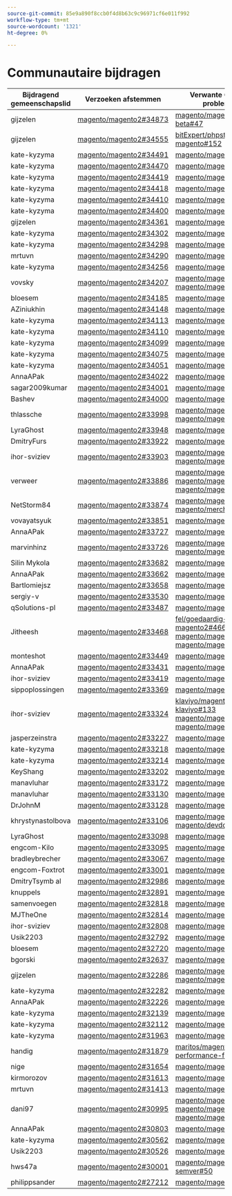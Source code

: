 ```yaml
---
source-git-commit: 85e9a890f8ccb0f4d8b63c9c96971cf6e011f992
workflow-type: tm+mt
source-wordcount: '1321'
ht-degree: 0%

---
```

# Communautaire bijdragen

| Bijdragend gemeenschapslid | Verzoeken afstemmen | Verwante GitHub-problemen |
| ------- | ------- | ------- |
| gijzelen | [magento/magento2#34873](https://github.com/magento/magento2/pull/34873) | [magento/magento-beta#47](https://github.com/magento/magento-beta/issues/47) |
| gijzelen | [magento/magento2#34555](https://github.com/magento/magento2/pull/34555) | [bitExpert/phpstan-magento#152](https://github.com/bitExpert/phpstan-magento/issues/152) |
| kate-kyzyma | [magento/magento2#34491](https://github.com/magento/magento2/pull/34491) | [magento/magento2#34579](https://github.com/magento/magento2/issues/34579) |
| kate-kyzyma | [magento/magento2#34470](https://github.com/magento/magento2/pull/34470) | [magento/magento2#34490](https://github.com/magento/magento2/issues/34490) |
| kate-kyzyma | [magento/magento2#34419](https://github.com/magento/magento2/pull/34419) | [magento/magento2#34422](https://github.com/magento/magento2/issues/34422) |
| kate-kyzyma | [magento/magento2#34418](https://github.com/magento/magento2/pull/34418) | [magento/magento2#34510](https://github.com/magento/magento2/issues/34510) |
| kate-kyzyma | [magento/magento2#34410](https://github.com/magento/magento2/pull/34410) | [magento/magento2#34414](https://github.com/magento/magento2/issues/34414) |
| kate-kyzyma | [magento/magento2#34400](https://github.com/magento/magento2/pull/34400) | [magento/magento2#34511](https://github.com/magento/magento2/issues/34511) |
| gijzelen | [magento/magento2#34361](https://github.com/magento/magento2/pull/34361) | [magento/magento2#32252](https://github.com/magento/magento2/issues/32252) |
| kate-kyzyma | [magento/magento2#34302](https://github.com/magento/magento2/pull/34302) | [magento/magento2#34435](https://github.com/magento/magento2/issues/34435) |
| kate-kyzyma | [magento/magento2#34298](https://github.com/magento/magento2/pull/34298) | [magento/magento2#34512](https://github.com/magento/magento2/issues/34512) |
| mrtuvn | [magento/magento2#34290](https://github.com/magento/magento2/pull/34290) | [magento/magento2#34467](https://github.com/magento/magento2/issues/34467) |
| kate-kyzyma | [magento/magento2#34256](https://github.com/magento/magento2/pull/34256) | [magento/magento2#34317](https://github.com/magento/magento2/issues/34317) |
| vovsky | [magento/magento2#34207](https://github.com/magento/magento2/pull/34207) | [magento/magento2#32948](https://github.com/magento/magento2/issues/32948) [magento/magento2#26254](https://github.com/magento/magento2/issues/26254) |
| bloesem | [magento/magento2#34185](https://github.com/magento/magento2/pull/34185) | [magento/magento2#34513](https://github.com/magento/magento2/issues/34513) |
| AZiniukhin | [magento/magento2#34148](https://github.com/magento/magento2/pull/34148) | [magento/magento2#34130](https://github.com/magento/magento2/issues/34130) |
| kate-kyzyma | [magento/magento2#34113](https://github.com/magento/magento2/pull/34113) | [magento/magento2#34316](https://github.com/magento/magento2/issues/34316) |
| kate-kyzyma | [magento/magento2#34110](https://github.com/magento/magento2/pull/34110) | [magento/magento2#34314](https://github.com/magento/magento2/issues/34314) |
| kate-kyzyma | [magento/magento2#34099](https://github.com/magento/magento2/pull/34099) | [magento/magento2#34313](https://github.com/magento/magento2/issues/34313) |
| kate-kyzyma | [magento/magento2#34075](https://github.com/magento/magento2/pull/34075) | [magento/magento2#34312](https://github.com/magento/magento2/issues/34312) |
| kate-kyzyma | [magento/magento2#34051](https://github.com/magento/magento2/pull/34051) | [magento/magento2#34311](https://github.com/magento/magento2/issues/34311) |
| AnnaAPak | [magento/magento2#34022](https://github.com/magento/magento2/pull/34022) | [magento/magento2#34315](https://github.com/magento/magento2/issues/34315) |
| sagar2009kumar | [magento/magento2#34001](https://github.com/magento/magento2/pull/34001) | [magento/magento2#34067](https://github.com/magento/magento2/issues/34067) |
| Bashev | [magento/magento2#34000](https://github.com/magento/magento2/pull/34000) | [magento/magento2#33996](https://github.com/magento/magento2/issues/33996) |
| thlassche | [magento/magento2#33998](https://github.com/magento/magento2/pull/33998) | [magento/magento2#34024](https://github.com/magento/magento2/issues/34024) [magento/magento2#34025](https://github.com/magento/magento2/issues/34025) |
| LyraGhost | [magento/magento2#33948](https://github.com/magento/magento2/pull/33948) | [magento/magento2#34338](https://github.com/magento/magento2/issues/34338) |
| DmitryFurs | [magento/magento2#33922](https://github.com/magento/magento2/pull/33922) | [magento/magento2#33924](https://github.com/magento/magento2/issues/33924) |
| ihor-sviziev | [magento/magento2#33903](https://github.com/magento/magento2/pull/33903) | [magento/magento2#33928](https://github.com/magento/magento2/issues/33928) [magento/magento2#23324](https://github.com/magento/magento2/issues/23324) |
| verweer | [magento/magento2#33886](https://github.com/magento/magento2/pull/33886) | [magento/magento2#33680](https://github.com/magento/magento2/issues/33680) [magento/magento2#33755](https://github.com/magento/magento2/issues/33755) [magento/magento2#33945](https://github.com/magento/magento2/issues/33945) |
| NetStorm84 | [magento/magento2#33874](https://github.com/magento/magento2/pull/33874) | [magento/magento2#34008](https://github.com/magento/magento2/issues/34008) [magento/merchdocs#1686](https://github.com/magento/merchdocs/issues/1686) |
| vovayatsyuk | [magento/magento2#33851](https://github.com/magento/magento2/pull/33851) | [magento/magento2#34483](https://github.com/magento/magento2/issues/34483) |
| AnnaAPak | [magento/magento2#33727](https://github.com/magento/magento2/pull/33727) | [magento/magento2#33747](https://github.com/magento/magento2/issues/33747) |
| marvinhinz | [magento/magento2#33726](https://github.com/magento/magento2/pull/33726) | [magento/magento2#33760](https://github.com/magento/magento2/issues/33760) [magento/magento2#33908](https://github.com/magento/magento2/issues/33908) |
| Silin Mykola | [magento/magento2#33682](https://github.com/magento/magento2/pull/33682) | [magento/magento2#33589](https://github.com/magento/magento2/issues/33589) |
| AnnaAPak | [magento/magento2#33662](https://github.com/magento/magento2/pull/33662) | [magento/magento2#33689](https://github.com/magento/magento2/issues/33689) |
| Bartlomiejsz | [magento/magento2#33658](https://github.com/magento/magento2/pull/33658) | [magento/magento2#33839](https://github.com/magento/magento2/issues/33839) |
| sergiy-v | [magento/magento2#33530](https://github.com/magento/magento2/pull/33530) | [magento/magento2#33531](https://github.com/magento/magento2/issues/33531) |
| qSolutions-pl | [magento/magento2#33487](https://github.com/magento/magento2/pull/33487) | [magento/magento2#33486](https://github.com/magento/magento2/issues/33486) |
| Jitheesh | [magento/magento2#33468](https://github.com/magento/magento2/pull/33468) | [fel/goedaardig-magento2#466](https://github.com/fastly/fastly-magento2/issues/466) [magento/magento2#28102](https://github.com/magento/magento2/issues/28102) [magento/magento2#6401](https://github.com/magento/magento2/issues/6401) |
| monteshot | [magento/magento2#33449](https://github.com/magento/magento2/pull/33449) | [magento/magento2#33334](https://github.com/magento/magento2/issues/33334) |
| AnnaAPak | [magento/magento2#33431](https://github.com/magento/magento2/pull/33431) | [magento/magento2#33635](https://github.com/magento/magento2/issues/33635) |
| ihor-sviziev | [magento/magento2#33419](https://github.com/magento/magento2/pull/33419) | [magento/magento2#34166](https://github.com/magento/magento2/issues/34166) |
| sippoplossingen | [magento/magento2#33369](https://github.com/magento/magento2/pull/33369) | [magento/magento2#34451](https://github.com/magento/magento2/issues/34451) |
| ihor-sviziev | [magento/magento2#33324](https://github.com/magento/magento2/pull/33324) | [klaviyo/magento2-klaviyo#133](https://github.com/klaviyo/magento2-klaviyo/issues/133) [magento/magento2#33675](https://github.com/magento/magento2/issues/33675) [magento/magento2#33676](https://github.com/magento/magento2/issues/33676) |
| jasperzeinstra | [magento/magento2#33227](https://github.com/magento/magento2/pull/33227) | [magento/magento2#33984](https://github.com/magento/magento2/issues/33984) |
| kate-kyzyma | [magento/magento2#33218](https://github.com/magento/magento2/pull/33218) | [magento/magento2#33556](https://github.com/magento/magento2/issues/33556) |
| kate-kyzyma | [magento/magento2#33214](https://github.com/magento/magento2/pull/33214) | [magento/magento2#33806](https://github.com/magento/magento2/issues/33806) |
| KeyShang | [magento/magento2#33202](https://github.com/magento/magento2/pull/33202) | [magento/magento2#33101](https://github.com/magento/magento2/issues/33101) |
| manavluhar | [magento/magento2#33172](https://github.com/magento/magento2/pull/33172) | [magento/magento2#33698](https://github.com/magento/magento2/issues/33698) |
| manavluhar | [magento/magento2#33130](https://github.com/magento/magento2/pull/33130) | [magento/magento2#33143](https://github.com/magento/magento2/issues/33143) |
| DrJohnM | [magento/magento2#33128](https://github.com/magento/magento2/pull/33128) | [magento/magento2#33144](https://github.com/magento/magento2/issues/33144) |
| khrystynastolbova | [magento/magento2#33106](https://github.com/magento/magento2/pull/33106) | [magento/magento2#32615](https://github.com/magento/magento2/issues/32615) [magento/devdocs#9248](https://github.com/magento/devdocs/issues/9248) |
| LyraGhost | [magento/magento2#33098](https://github.com/magento/magento2/pull/33098) | [magento/magento2#34338](https://github.com/magento/magento2/issues/34338) |
| engcom-Kilo | [magento/magento2#33095](https://github.com/magento/magento2/pull/33095) | [magento/magento2#32930](https://github.com/magento/magento2/issues/32930) |
| bradleybrecher | [magento/magento2#33067](https://github.com/magento/magento2/pull/33067) | [magento/magento2#33075](https://github.com/magento/magento2/issues/33075) |
| engcom-Foxtrot | [magento/magento2#33001](https://github.com/magento/magento2/pull/33001) | [magento/magento2#32596](https://github.com/magento/magento2/issues/32596) |
| DmitryTsymb al | [magento/magento2#32986](https://github.com/magento/magento2/pull/32986) | [magento/magento2#32991](https://github.com/magento/magento2/issues/32991) |
| knuppels | [magento/magento2#32891](https://github.com/magento/magento2/pull/32891) | [magento/magento2#32885](https://github.com/magento/magento2/issues/32885) |
| samenvoegen | [magento/magento2#32818](https://github.com/magento/magento2/pull/32818) | [magento/magento2#33434](https://github.com/magento/magento2/issues/33434) |
| MJTheOne | [magento/magento2#32814](https://github.com/magento/magento2/pull/32814) | [magento/magento2#32819](https://github.com/magento/magento2/issues/32819) |
| ihor-sviziev | [magento/magento2#32808](https://github.com/magento/magento2/pull/32808) | [magento/magento2#32954](https://github.com/magento/magento2/issues/32954) |
| Usik2203 | [magento/magento2#32792](https://github.com/magento/magento2/pull/32792) | [magento/magento2#32821](https://github.com/magento/magento2/issues/32821) |
| bloesem | [magento/magento2#32720](https://github.com/magento/magento2/pull/32720) | [magento/magento2#34356](https://github.com/magento/magento2/issues/34356) |
| bgorski | [magento/magento2#32637](https://github.com/magento/magento2/pull/32637) | [magento/magento2#32636](https://github.com/magento/magento2/issues/32636) |
| gijzelen | [magento/magento2#32286](https://github.com/magento/magento2/pull/32286) | [magento/magento2#32289](https://github.com/magento/magento2/issues/32289) [magento/magento2#28326](https://github.com/magento/magento2/issues/28326) |
| kate-kyzyma | [magento/magento2#32282](https://github.com/magento/magento2/pull/32282) | [magento/magento2#33788](https://github.com/magento/magento2/issues/33788) |
| AnnaAPak | [magento/magento2#32226](https://github.com/magento/magento2/pull/32226) | [magento/magento2#32381](https://github.com/magento/magento2/issues/32381) |
| kate-kyzyma | [magento/magento2#32139](https://github.com/magento/magento2/pull/32139) | [magento/magento2#33786](https://github.com/magento/magento2/issues/33786) |
| kate-kyzyma | [magento/magento2#32112](https://github.com/magento/magento2/pull/32112) | [magento/magento2#33775](https://github.com/magento/magento2/issues/33775) |
| kate-kyzyma | [magento/magento2#31963](https://github.com/magento/magento2/pull/31963) | [magento/magento2#33783](https://github.com/magento/magento2/issues/33783) |
| handig | [magento/magento2#31879](https://github.com/magento/magento2/pull/31879) | [maritos/magento2-performance-fixes#4](https://github.com/maritos/magento2-performance-fixes/issues/4) |
| nige | [magento/magento2#31654](https://github.com/magento/magento2/pull/31654) | [magento/magento2#30948](https://github.com/magento/magento2/issues/30948) |
| kirmorozov | [magento/magento2#31613](https://github.com/magento/magento2/pull/31613) | [magento/magento2#33809](https://github.com/magento/magento2/issues/33809) |
| mrtuvn | [magento/magento2#31413](https://github.com/magento/magento2/pull/31413) | [magento/magento2#31379](https://github.com/magento/magento2/issues/31379) |
| dani97 | [magento/magento2#30995](https://github.com/magento/magento2/pull/30995) | [magento/magento2#31019](https://github.com/magento/magento2/issues/31019) [magento/magento2#32625](https://github.com/magento/magento2/issues/32625) [magento/magento2#33696](https://github.com/magento/magento2/issues/33696) |
| AnnaAPak | [magento/magento2#30803](https://github.com/magento/magento2/pull/30803) | [magento/magento2#30828](https://github.com/magento/magento2/issues/30828) |
| kate-kyzyma | [magento/magento2#30562](https://github.com/magento/magento2/pull/30562) | [magento/magento2#33774](https://github.com/magento/magento2/issues/33774) |
| Usik2203 | [magento/magento2#30526](https://github.com/magento/magento2/pull/30526) | [magento/magento2#33773](https://github.com/magento/magento2/issues/33773) |
| hws47a | [magento/magento2#30001](https://github.com/magento/magento2/pull/30001) | [magento/magento-semver#50](https://github.com/magento/magento-semver/issues/50) |
| philippsander | [magento/magento2#27212](https://github.com/magento/magento2/pull/27212) | [magento/magento2#29609](https://github.com/magento/magento2/issues/29609) |
